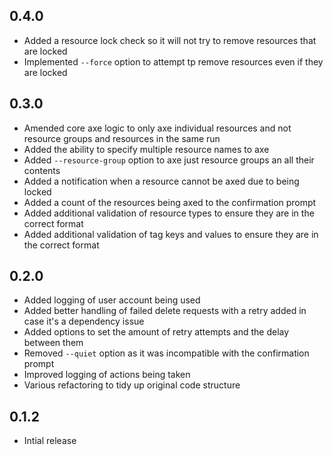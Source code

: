 ## 0.4.0

- Added a resource lock check so it will not try to remove resources that are locked
- Implemented `--force` option to attempt tp remove resources even if they are locked

## 0.3.0

- Amended core axe logic to only axe individual resources and not resource groups and resources in the same run
- Added the ability to specify multiple resource names to axe
- Added `--resource-group` option to axe just resource groups an all their contents
- Added a notification when a resource cannot be axed due to being locked
- Added a count of the resources being axed to the confirmation prompt
- Added additional validation of resource types to ensure they are in the correct format
- Added additional validation of tag keys and values to ensure they are in the correct format

## 0.2.0

- Added logging of user account being used
- Added better handling of failed delete requests with a retry added in case it's a dependency issue
- Added options to set the amount of retry attempts and the delay between them
- Removed `--quiet` option as it was incompatible with the confirmation prompt
- Improved logging of actions being taken
- Various refactoring to tidy up original code structure

## 0.1.2

- Intial release
